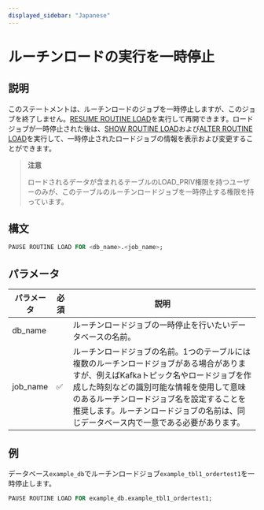 ```yaml
---
displayed_sidebar: "Japanese"
---
```


# ルーチンロードの実行を一時停止

## 説明

このステートメントは、ルーチンロードのジョブを一時停止しますが、このジョブを終了しません。[RESUME ROUTINE LOAD](./RESUME_ROUTINE_LOAD.md)を実行して再開できます。ロードジョブが一時停止された後は、[SHOW ROUTINE LOAD](./SHOW_ROUTINE_LOAD.md)および[ALTER ROUTINE LOAD](./ALTER_ROUTINE_LOAD.md)を実行して、一時停止されたロードジョブの情報を表示および変更することができます。

> **注意**
>
> ロードされるデータが含まれるテーブルのLOAD_PRIV権限を持つユーザーのみが、このテーブルのルーチンロードジョブを一時停止する権限を持っています。

## 構文

```SQL
PAUSE ROUTINE LOAD FOR <db_name>.<job_name>;
```

## パラメータ

| パラメータ | 必須     | 説明                                                         |
| ---------- | -------- | ------------------------------------------------------------ |
| db_name    |          | ルーチンロードジョブの一時停止を行いたいデータベースの名前。   |
| job_name   | ✅       | ルーチンロードジョブの名前。1つのテーブルには複数のルーチンロードジョブがある場合がありますが、例えばKafkaトピック名やロードジョブを作成した時刻などの識別可能な情報を使用して意味のあるルーチンロードジョブ名を設定することを推奨します。ルーチンロードジョブの名前は、同じデータベース内で一意である必要があります。 |

## 例

データベース`example_db`でルーチンロードジョブ`example_tbl1_ordertest1`を一時停止します。

```sql
PAUSE ROUTINE LOAD FOR example_db.example_tbl1_ordertest1;
```
